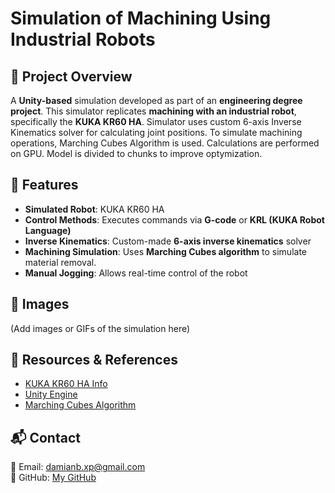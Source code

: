 # Simulation of Machining Using Industrial Robots

## 📌 Project Overview
A **Unity-based** simulation developed as part of an **engineering degree project**. This simulator replicates **machining with an industrial robot**, specifically the **KUKA KR60 HA**. Simulator uses custom 6-axis Inverse Kinematics solver for calculating joint positions. To simulate machining operations, Marching Cubes Algorithm is used. Calculations are performed on GPU. Model is divided to chunks to improve optymization.

## 🔧 Features
- **Simulated Robot**: KUKA KR60 HA
- **Control Methods**: Executes commands via **G-code** or **KRL (KUKA Robot Language)**
- **Inverse Kinematics**: Custom-made **6-axis inverse kinematics** solver
- **Machining Simulation**: Uses **Marching Cubes algorithm** to simulate material removal.
- **Manual Jogging**: Allows real-time control of the robot

## 📸 Images
(Add images or GIFs of the simulation here)

## 🔗 Resources & References
- [KUKA KR60 HA Info](https://www.kuka.com/)
- [Unity Engine](https://unity.com/)
- [Marching Cubes Algorithm](https://en.wikipedia.org/wiki/Marching_cubes)

## 📬 Contact
📧 Email: damianb.xp@gmail.com  
🐙 GitHub: [My GitHub](https://github.com/damianbxp)  
